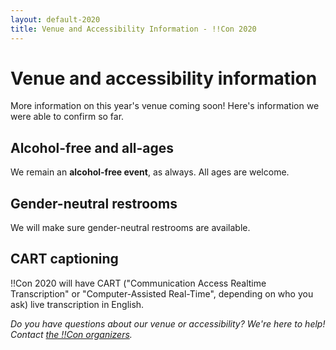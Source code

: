 ```yaml
---
layout: default-2020
title: Venue and Accessibility Information - !!Con 2020
---
```


# Venue and accessibility information

More information on this year's venue coming soon! Here's information we were able to confirm so far.

## Alcohol-free and all-ages

We remain an **alcohol-free event**, as always.  All ages are welcome.

## Gender-neutral restrooms

We will make sure gender-neutral restrooms are available.

## CART captioning

!!Con 2020 will have CART ("Communication Access Realtime Transcription" or "Computer-Assisted Real-Time", depending on who you ask) live transcription in English.

_Do you have questions about our venue or accessibility?  We're here to help!  Contact [the !!Con organizers](index.html#organizers)._
